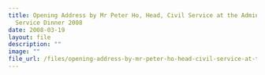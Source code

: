 ```yaml
---
title: Opening Address by Mr Peter Ho, Head, Civil Service at the Administrative
  Service Dinner 2008
date: 2008-03-19
layout: file
description: ""
image: ""
file_url: /files/opening-address-by-mr-peter-ho-head-civil-service-at-the-administrative-service-dinner-2008.pdf
---
```

